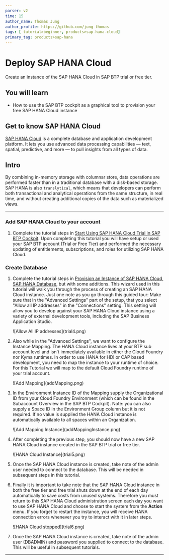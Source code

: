 ```yaml
---
parser: v2
time: 15
author_name: Thomas Jung
author_profile: https://github.com/jung-thomas
tags: [ tutorial>beginner, products>sap-hana-cloud]
primary_tag: products>sap-hana
---
```


# Deploy SAP HANA Cloud

<!-- description --> Create an instance of the SAP HANA Cloud in SAP BTP trial or free tier.

## You will learn

- How to use the SAP BTP cockpit as a graphical tool to provision your free SAP HANA Cloud instance
  
## Get to know SAP HANA Cloud

[SAP HANA Cloud](https://developers.sap.com/topics/hana.html) is a complete database and application development platform. It lets you use advanced data processing capabilities — text, spatial, predictive, and more — to pull insights from all types of data.

## Intro

By combining in-memory storage with columnar store, data operations are performed faster than in a traditional database with a disk-based storage. SAP HANA is also `translytical`, which means that developers can perform both transactional and analytical operations from the same structure, in real time, and without creating additional copies of the data such as materialized views.

---

### Add SAP HANA Cloud to your account

1. Complete the tutorial steps in [Start Using SAP HANA Cloud Trial in SAP BTP Cockpit](hana-cloud-mission-trial-2). Upon completing this tutorial you will have setup or used your SAP BTP account (Trial or Free Tier) and performed the necessary updating of entitlements, subscriptions, and roles for utilizing SAP HANA Cloud.

### Create Database

1. Complete the tutorial steps in [Provision an Instance of SAP HANA Cloud, SAP HANA Database](hana-cloud-mission-trial-3), but with some additions. This wizard used in this tutorial will walk you through the process of creating an SAP HANA Cloud instance. Just one note as you go through this guided tour: Make sure that in the "Advanced Settings" part of the setup, that you select "Allow all IP addresses" in the "Connections" setting. This setting will allow you to develop against your SAP HANA Cloud instance using a variety of external development tools, including the SAP Business Application Studio.

    <!-- border -->![Allow All IP addresses](trial4.png)

1. Also while in the "Advanced Settings", we want to configure the Instance Mapping. The HANA Cloud instance lives at your BTP sub account level and isn't immediately available in either the Cloud Foundry nor Kyma runtimes. In order to use HANA for HDI or CAP based development, you need to map the instance to your runtime of choice. For this Tutorial we will map to the default Cloud Foundry runtime of your trial account.  

    <!-- border -->![Add Mapping](addMapping.png)

1. In the Environment Instance ID of the Mapping supply the Organizational ID from your Cloud Foundry Environment (which can be found in the Subaccount Overview in the SAP BTP Cockpit).  Note: you can also supply a Space ID in the Environment Group column but it is not required. If no value is supplied the HANA Cloud instance is automatically available to all spaces within an Organization.

    <!-- border -->![Add Mapping Instance](addMappingInstance.png)

1. After completing the previous step, you should now have a new SAP HANA Cloud instance created in the SAP BTP trial or free tier.

    <!-- border -->![HANA Cloud Instance](trial5.png)

1. Once the SAP HANA Cloud instance is created, take note of the admin user needed to connect to the database. This will be needed in subsequent steps in this tutorial.

1. Finally it is important to take note that the SAP HANA Cloud instance in both the free tier and free trial shuts down at the end of each day automatically to save costs from unused systems. Therefore you must return to this SAP HANA Cloud administration screen each day you want to use  SAP HANA Cloud and choose to start the system from the **Action** menu.  If you forget to restart the instance, you will receive HANA connection errors whenever you try to interact with it in later steps.

    <!-- border -->![HANA Cloud stopped](trial6.png)

1. Once the SAP HANA Cloud instance is created, take note of the admin user (DBADMIN) and password you supplied to connect to the database. This will be useful in subsequent tutorials.

---
